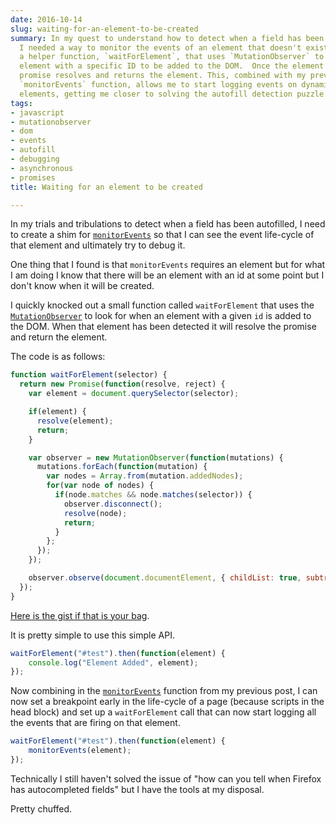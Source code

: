 ```yaml
---
date: 2016-10-14
slug: waiting-for-an-element-to-be-created
summary: In my quest to understand how to detect when a field has been autofilled,
  I needed a way to monitor the events of an element that doesn't exist yet. I created
  a helper function, `waitForElement`, that uses `MutationObserver` to wait for an
  element with a specific ID to be added to the DOM.  Once the element is added, the
  promise resolves and returns the element. This, combined with my previously created
  `monitorEvents` function, allows me to start logging events on dynamically created
  elements, getting me closer to solving the autofill detection puzzle.
tags:
- javascript
- mutationobserver
- dom
- events
- autofill
- debugging
- asynchronous
- promises
title: Waiting for an element to be created

---
```


In my trials and tribulations to detect when a field has been autofilled,
I need to create a shim for [`monitorEvents`](/monitoring-all-events-on-an-element/)
so that I can see the event life-cycle of that element and ultimately try to
debug it.

One thing that I found is that `monitorEvents` requires an element but for what
I am doing I know that there will be an element with an id at some point but
I don't know when it will be created.

I quickly knocked out a small function called `waitForElement` that uses
the [`MutationObserver`](https://developer.mozilla.org/en-US/docs/Web/API/MutationObserver)
to look for when an element with a given `id` is added to the DOM. When that
element has been detected it will resolve the promise and return the element.

The code is as follows:

```javascript
function waitForElement(selector) {
  return new Promise(function(resolve, reject) {
    var element = document.querySelector(selector);

    if(element) {
      resolve(element);
      return;
    }

    var observer = new MutationObserver(function(mutations) {
      mutations.forEach(function(mutation) {
        var nodes = Array.from(mutation.addedNodes);
        for(var node of nodes) {
          if(node.matches && node.matches(selector)) {
            observer.disconnect();
            resolve(node);
            return;
          }
        };
      });
    });

    observer.observe(document.documentElement, { childList: true, subtree: true });
  });
}
```
[Here is the gist if that is your bag](https://gist.github.com/PaulKinlan/2d7cd4e78a63a97387137a0a9fb7ee6e).

It is pretty simple to use this simple API.

```javascript
waitForElement("#test").then(function(element) {
    console.log("Element Added", element);
});
```

Now combining in the [`monitorEvents`](/monitoring-all-events-on-an-element/)
function from my previous post, I can now set a breakpoint early in the
life-cycle of a page (because scripts in the head block) and set up a
`waitForElement` call that can now start logging all the events that are
firing on that element.

```javascript
waitForElement("#test").then(function(element) {
    monitorEvents(element);
});
```

Technically I still haven't solved the issue of "how can you tell when Firefox
has autocompleted fields" but I have the tools at my disposal.

Pretty chuffed.